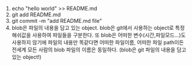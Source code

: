 1. echo "hello world" >> README.md
2. git add README.md
3. git commit -m "add README.md file"
4. blob은 파일의 내용을 담고 있는 object.
  blob은 git에서 사용하는 object로 특정 해쉬값을 사용하여 파일들을 구분한다. 
  또 blob은 어떠한 변수(시간,파일모드...)도 사용하지 않기에 파일의 내용만 똑같다면 어떠한 파일이름, 어떠한 파일 path이든 전세계 모든 사람의 blob 파일의 이름은 동일하다. (blob은 git 파일의 내용을 담고 있는 object!)


